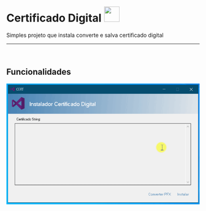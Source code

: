 # Certificado Digital <img src="https://icons.iconarchive.com/icons/oxygen-icons.org/oxygen/128/Places-certificate-server-icon.png" width="40" height="40"/>
Simples projeto que instala converte e salva certificado digital <br> 

<hr>

<br>

## Funcionalidades
![](https://raw.githubusercontent.com/renatosantoslw/InstalaCertificadoDigital/main/CERT/1.gif)
